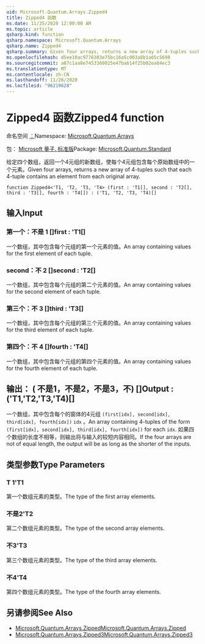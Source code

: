 ```yaml
---
uid: Microsoft.Quantum.Arrays.Zipped4
title: Zipped4 函数
ms.date: 11/25/2020 12:00:00 AM
ms.topic: article
qsharp.kind: function
qsharp.namespace: Microsoft.Quantum.Arrays
qsharp.name: Zipped4
qsharp.summary: Given four arrays, returns a new array of 4-tuples such that each 4-tuple contains an element from each original array.
ms.openlocfilehash: d5ee10ac9776383e75bc16a5c003a8b1a65c5698
ms.sourcegitcommit: a87c1aa8e7453360025e47ba614f25b02ea84ec3
ms.translationtype: MT
ms.contentlocale: zh-CN
ms.lasthandoff: 11/26/2020
ms.locfileid: "96219628"
---
```

# <a name="zipped4-function"></a><span data-ttu-id="4ab06-102">Zipped4 函数</span><span class="sxs-lookup"><span data-stu-id="4ab06-102">Zipped4 function</span></span>

<span data-ttu-id="4ab06-103">命名空间 [：](xref:Microsoft.Quantum.Arrays)</span><span class="sxs-lookup"><span data-stu-id="4ab06-103">Namespace: [Microsoft.Quantum.Arrays](xref:Microsoft.Quantum.Arrays)</span></span>

<span data-ttu-id="4ab06-104">包： [Microsoft 量子. 标准版](https://nuget.org/packages/Microsoft.Quantum.Standard)</span><span class="sxs-lookup"><span data-stu-id="4ab06-104">Package: [Microsoft.Quantum.Standard](https://nuget.org/packages/Microsoft.Quantum.Standard)</span></span>


<span data-ttu-id="4ab06-105">给定四个数组，返回一个4元组的新数组，使每个4元组包含每个原始数组中的一个元素。</span><span class="sxs-lookup"><span data-stu-id="4ab06-105">Given four arrays, returns a new array of 4-tuples such that each 4-tuple contains an element from each original array.</span></span>

```qsharp
function Zipped4<'T1, 'T2, 'T3, 'T4> (first : 'T1[], second : 'T2[], third : 'T3[], fourth : 'T4[]) : ('T1, 'T2, 'T3, 'T4)[]
```


## <a name="input"></a><span data-ttu-id="4ab06-106">输入</span><span class="sxs-lookup"><span data-stu-id="4ab06-106">Input</span></span>

### <a name="first--t1"></a><span data-ttu-id="4ab06-107">第一个：不是 1 []</span><span class="sxs-lookup"><span data-stu-id="4ab06-107">first : 'T1[]</span></span>

<span data-ttu-id="4ab06-108">一个数组，其中包含每个元组的第一个元素的值。</span><span class="sxs-lookup"><span data-stu-id="4ab06-108">An array containing values for the first element of each tuple.</span></span>


### <a name="second--t2"></a><span data-ttu-id="4ab06-109">second：不 2 []</span><span class="sxs-lookup"><span data-stu-id="4ab06-109">second : 'T2[]</span></span>

<span data-ttu-id="4ab06-110">一个数组，其中包含每个元组的第二个元素的值。</span><span class="sxs-lookup"><span data-stu-id="4ab06-110">An array containing values for the second element of each tuple.</span></span>


### <a name="third--t3"></a><span data-ttu-id="4ab06-111">第三个：不 3 []</span><span class="sxs-lookup"><span data-stu-id="4ab06-111">third : 'T3[]</span></span>

<span data-ttu-id="4ab06-112">一个数组，其中包含每个元组的第三个元素的值。</span><span class="sxs-lookup"><span data-stu-id="4ab06-112">An array containing values for the third element of each tuple.</span></span>


### <a name="fourth--t4"></a><span data-ttu-id="4ab06-113">第四个：不 4 []</span><span class="sxs-lookup"><span data-stu-id="4ab06-113">fourth : 'T4[]</span></span>

<span data-ttu-id="4ab06-114">一个数组，其中包含每个元组的第四个元素的值。</span><span class="sxs-lookup"><span data-stu-id="4ab06-114">An array containing values for the fourth element of each tuple.</span></span>



## <a name="output--t1t2t3t4"></a><span data-ttu-id="4ab06-115">输出： ( 不是1，不是2，不是3，不) []</span><span class="sxs-lookup"><span data-stu-id="4ab06-115">Output : ('T1,'T2,'T3,'T4)[]</span></span>

<span data-ttu-id="4ab06-116">一个数组，其中包含每个的窗体的4元组 `(first[idx], second[idx], third[idx], fourth[idx])` `idx` 。</span><span class="sxs-lookup"><span data-stu-id="4ab06-116">An array containing 4-tuples of the form `(first[idx], second[idx], third[idx], fourth[idx])` for each `idx`.</span></span> <span data-ttu-id="4ab06-117">如果四个数组的长度不相等，则输出将与输入的较短内容相同。</span><span class="sxs-lookup"><span data-stu-id="4ab06-117">If the four arrays are not of equal length, the output will be as long as the shorter of the inputs.</span></span>

## <a name="type-parameters"></a><span data-ttu-id="4ab06-118">类型参数</span><span class="sxs-lookup"><span data-stu-id="4ab06-118">Type Parameters</span></span>

### <a name="t1"></a><span data-ttu-id="4ab06-119">T 1</span><span class="sxs-lookup"><span data-stu-id="4ab06-119">'T1</span></span>

<span data-ttu-id="4ab06-120">第一个数组元素的类型。</span><span class="sxs-lookup"><span data-stu-id="4ab06-120">The type of the first array elements.</span></span>
### <a name="t2"></a><span data-ttu-id="4ab06-121">不是2</span><span class="sxs-lookup"><span data-stu-id="4ab06-121">'T2</span></span>

<span data-ttu-id="4ab06-122">第二个数组元素的类型。</span><span class="sxs-lookup"><span data-stu-id="4ab06-122">The type of the second array elements.</span></span>
### <a name="t3"></a><span data-ttu-id="4ab06-123">不3</span><span class="sxs-lookup"><span data-stu-id="4ab06-123">'T3</span></span>

<span data-ttu-id="4ab06-124">第三个数组元素的类型。</span><span class="sxs-lookup"><span data-stu-id="4ab06-124">The type of the third array elements.</span></span>
### <a name="t4"></a><span data-ttu-id="4ab06-125">不4</span><span class="sxs-lookup"><span data-stu-id="4ab06-125">'T4</span></span>

<span data-ttu-id="4ab06-126">第四个数组元素的类型。</span><span class="sxs-lookup"><span data-stu-id="4ab06-126">The type of the fourth array elements.</span></span>

## <a name="see-also"></a><span data-ttu-id="4ab06-127">另请参阅</span><span class="sxs-lookup"><span data-stu-id="4ab06-127">See Also</span></span>

- [<span data-ttu-id="4ab06-128">Microsoft.Quantum.Arrays.Zipped</span><span class="sxs-lookup"><span data-stu-id="4ab06-128">Microsoft.Quantum.Arrays.Zipped</span></span>](xref:Microsoft.Quantum.Arrays.Zipped)
- [<span data-ttu-id="4ab06-129">Microsoft.Quantum.Arrays.Zipped3</span><span class="sxs-lookup"><span data-stu-id="4ab06-129">Microsoft.Quantum.Arrays.Zipped3</span></span>](xref:Microsoft.Quantum.Arrays.Zipped3)